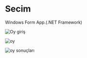 # Secim
 Windows Form App.(.NET Framework)
 
![Oy giriş](https://github.com/Aakcayy/Secim/assets/124554775/fa7d7d8e-f0e8-484c-8972-00fbccda7911)

![oy](https://github.com/Aakcayy/Secim/assets/124554775/354772b7-6f4f-4440-b7f6-805ed2af5a60)

![oy sonuçları](https://github.com/Aakcayy/Secim/assets/124554775/53b57564-78c4-43a8-86b7-baf699ef125d)
